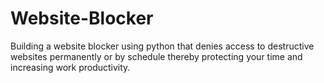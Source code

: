# Website-Blocker
Building a website blocker using python that denies access to destructive websites permanently or by schedule thereby protecting your time and increasing work productivity.
